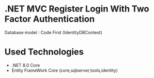 # .NET MVC Register Login With Two Factor Authentication
Database model : Code First (IdentityDBContext)

# Used Technologies

- .NET 8.0 Core
- Entity FrameWork Core (core,sqlserver,tools,identity)
